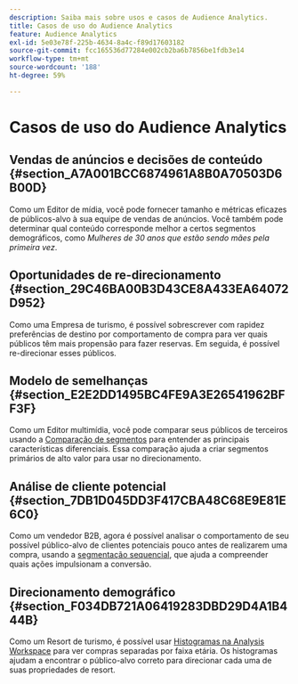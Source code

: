 ```yaml
---
description: Saiba mais sobre usos e casos de Audience Analytics.
title: Casos de uso do Audience Analytics
feature: Audience Analytics
exl-id: 5e03e78f-225b-4634-8a4c-f89d17603182
source-git-commit: fcc165536d77284e002cb2ba6b7856be1fdb3e14
workflow-type: tm+mt
source-wordcount: '188'
ht-degree: 59%

---
```


# Casos de uso do Audience Analytics

## Vendas de anúncios e decisões de conteúdo {#section_A7A001BCC6874961A8B0A70503D6B00D}

Como um Editor de mídia, você pode fornecer tamanho e métricas eficazes de públicos-alvo à sua equipe de vendas de anúncios. Você também pode determinar qual conteúdo corresponde melhor a certos segmentos demográficos, como *Mulheres de 30 anos que estão sendo mães pela primeira vez*.

## Oportunidades de re-direcionamento {#section_29C46BA00B3D43CE8A433EA64072D952}

Como uma Empresa de turismo, é possível sobrescrever com rapidez preferências de destino por comportamento de compra para ver quais públicos têm mais propensão para fazer reservas. Em seguida, é possível re-direcionar esses públicos.

## Modelo de semelhanças {#section_E2E2DD1495BC4FE9A3E26541962BFF3F}

Como um Editor multimídia, você pode comparar seus públicos de terceiros usando a [Comparação de segmentos](/help/analyze/analysis-workspace/c-panels/c-segment-comparison/segment-comparison.md) para entender as principais características diferenciais. Essa comparação ajuda a criar segmentos primários de alto valor para usar no direcionamento.

## Análise de cliente potencial {#section_7DB1D045DD3F417CBA48C68E9E81E6C0}

Como um vendedor B2B, agora é possível analisar o comportamento de seu possível público-alvo de clientes potenciais pouco antes de realizarem uma compra, usando a [segmentação sequencial](/help/components/segmentation/segmentation-workflow/seg-sequential-build.md), que ajuda a compreender quais ações impulsionam a conversão.

## Direcionamento demográfico {#section_F034DB721A06419283DBD29D4A1B444B}

Como um Resort de turismo, é possível usar [Histogramas na Analysis Workspace](/help/analyze/analysis-workspace/visualizations/histogram.md) para ver compras separadas por faixa etária. Os histogramas ajudam a encontrar o público-alvo correto para direcionar cada uma de suas propriedades de resort.
